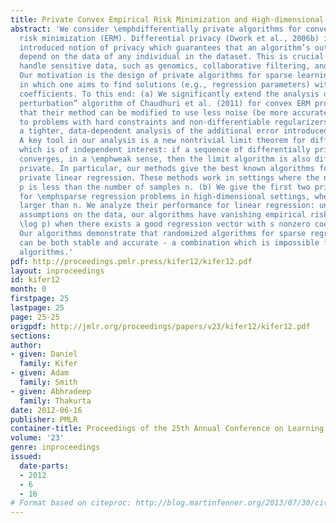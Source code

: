 ```yaml
---
title: Private Convex Empirical Risk Minimization and High-dimensional Regression
abstract: 'We consider \emphdifferentially private algorithms for convex empirical
  risk minimization (ERM). Differential privacy (Dwork et al., 2006b) is a recently
  introduced notion of privacy which guarantees that an algorithm’s output does not
  depend on the data of any individual in the dataset. This is crucial in fields that
  handle sensitive data, such as genomics, collaborative filtering, and economics.
  Our motivation is the design of private algorithms for sparse learning problems,
  in which one aims to find solutions (e.g., regression parameters) with few non-zero
  coefficients. To this end: (a) We significantly extend the analysis of the “objective
  perturbation” algorithm of Chaudhuri et al. (2011) for convex ERM problems. We show
  that their method can be modified to use less noise (be more accurate), and to apply
  to problems with hard constraints and non-differentiable regularizers. We also give
  a tighter, data-dependent analysis of the additional error introduced by their method.
  A key tool in our analysis is a new nontrivial limit theorem for differential privacy
  which is of independent interest: if a sequence of differentially private algorithms
  converges, in a \emphweak sense, then the limit algorithm is also differentially
  private. In particular, our methods give the best known algorithms for differentially
  private linear regression. These methods work in settings where the number of parameters
  p is less than the number of samples n. (b) We give the first two private algorithms
  for \emphsparse regression problems in high-dimensional settings, where p is much
  larger than n. We analyze their performance for linear regression: under standard
  assumptions on the data, our algorithms have vanishing empirical risk for n = poly(s,
  \log p) when there exists a good regression vector with s nonzero coefficients.
  Our algorithms demonstrate that randomized algorithms for sparse regression problems
  can be both stable and accurate - a combination which is impossible for deterministic
  algorithms.'
pdf: http://proceedings.pmlr.press/kifer12/kifer12.pdf
layout: inproceedings
id: kifer12
month: 0
firstpage: 25
lastpage: 25
page: 25-25
origpdf: http://jmlr.org/proceedings/papers/v23/kifer12/kifer12.pdf
sections: 
author:
- given: Daniel
  family: Kifer
- given: Adam
  family: Smith
- given: Abhradeep
  family: Thakurta
date: 2012-06-16
publisher: PMLR
container-title: Proceedings of the 25th Annual Conference on Learning Theory
volume: '23'
genre: inproceedings
issued:
  date-parts:
  - 2012
  - 6
  - 16
# Format based on citeproc: http://blog.martinfenner.org/2013/07/30/citeproc-yaml-for-bibliographies/
---
```

